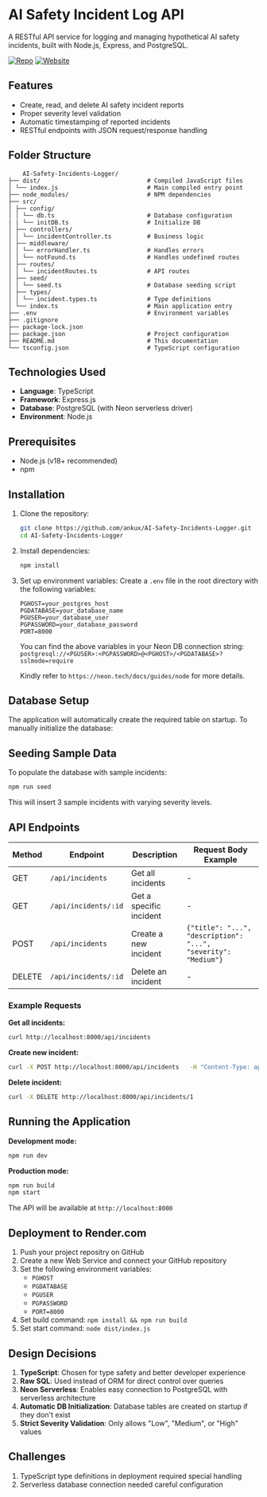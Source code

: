 
# AI Safety Incident Log API

A RESTful API service for logging and managing hypothetical AI safety incidents, built with Node.js, Express, and PostgreSQL.

[![Repo](https://img.shields.io/badge/GitHub-View%20Repo-blue?logo=github)](https://github.com/ankux/AI-Safety-Incidents-Logger) 
[![Website](https://img.shields.io/badge/Live%20API-Click%20Here-brightgreen?logo=vercel&style=for-the-badge)](https://ai-safety-incidents-logger.onrender.com/api/incidents)

## Features

- Create, read, and delete AI safety incident reports
- Proper severity level validation
- Automatic timestamping of reported incidents
- RESTful endpoints with JSON request/response handling

## Folder Structure
```
    AI-Safety-Incidents-Logger/
├── dist/                              # Compiled JavaScript files
│ └── index.js                         # Main compiled entry point
├── node_modules/                      # NPM dependencies
├── src/
│ ├── config/
│ │ └── db.ts                          # Database configuration
| | └── initDB.ts                      # Initialize DB
│ ├── controllers/
│ │ └── incidentController.ts          # Business logic
│ ├── middleware/
│ │ └── errorHandler.ts                # Handles errors
│ │ └── notFound.ts                    # Handles undefined routes
│ ├── routes/
│ │ └── incidentRoutes.ts              # API routes
│ ├── seed/
│ │ └── seed.ts                        # Database seeding script
│ ├── types/
│ │ └── incident.types.ts              # Type definitions
│ └── index.ts                         # Main application entry
├── .env                               # Environment variables
├── .gitignore
├── package-lock.json
├── package.json                       # Project configuration
├── README.md                          # This documentation
└── tsconfig.json                      # TypeScript configuration
```

## Technologies Used

- **Language**: TypeScript
- **Framework**: Express.js
- **Database**: PostgreSQL (with Neon serverless driver)
- **Environment**: Node.js

## Prerequisites

- Node.js (v18+ recommended)
- npm

## Installation

1. Clone the repository:
   ```bash
   git clone https://github.com/ankux/AI-Safety-Incidents-Logger.git
   cd AI-Safety-Incidents-Logger
   ```

2. Install dependencies:
   ```bash
   npm install
   ```

3. Set up environment variables:
   Create a `.env` file in the root directory with the following variables:

   ```
   PGHOST=your_postgres_host
   PGDATABASE=your_database_name
   PGUSER=your_database_user
   PGPASSWORD=your_database_password
   PORT=8000
   ```
   You can find the above variables in your Neon DB connection string:
   `postgresql://<PGUSER>:<PGPASSWORD>@<PGHOST>/<PGDATABASE>?sslmode=require`

   Kindly refer to `https://neon.tech/docs/guides/node` for more details.

## Database Setup

The application will automatically create the required table on startup. To manually initialize the database:


## Seeding Sample Data

To populate the database with sample incidents:
```bash
npm run seed
```

This will insert 3 sample incidents with varying severity levels.

## API Endpoints

| Method | Endpoint               | Description               | Request Body Example                                                   |
|--------|------------------------|---------------------------|------------------------------------------------------------------------|
| GET    | `/api/incidents`       | Get all incidents         | -                                                                      |
| GET    | `/api/incidents/:id`   | Get a specific incident   | -                                                                      |
| POST   | `/api/incidents`       | Create a new incident     | `{"title": "...", "description": "...", "severity": "Medium"}`         |
| DELETE | `/api/incidents/:id`   | Delete an incident        | -                                                                      |

### Example Requests

**Get all incidents:**
```bash
curl http://localhost:8000/api/incidents
```

**Create new incident:**
```bash
curl -X POST http://localhost:8000/api/incidents   -H "Content-Type: application/json"   -d '{"title":"API Test","description":"Testing the API","severity":"High"}'
```

**Delete incident:**
```bash
curl -X DELETE http://localhost:8000/api/incidents/1
```

## Running the Application

**Development mode:**
```bash
npm run dev
```

**Production mode:**
```bash
npm run build
npm start
```

The API will be available at `http://localhost:8000`

## Deployment to Render.com

1. Push your project repositry on GitHub
2. Create a new Web Service and connect your GitHub repository
3. Set the following environment variables:
   - `PGHOST`
   - `PGDATABASE`
   - `PGUSER`
   - `PGPASSWORD`
   - `PORT=8000`
4. Set build command: `npm install && npm run build`
5. Set start command: `node dist/index.js`

## Design Decisions

1. **TypeScript**: Chosen for type safety and better developer experience
2. **Raw SQL**: Used instead of ORM for direct control over queries
3. **Neon Serverless**: Enables easy connection to PostgreSQL with serverless architecture
4. **Automatic DB Initialization**: Database tables are created on startup if they don't exist
5. **Strict Severity Validation**: Only allows "Low", "Medium", or "High" values

## Challenges

1. TypeScript type definitions in deployment required special handling
2. Serverless database connection needed careful configuration

